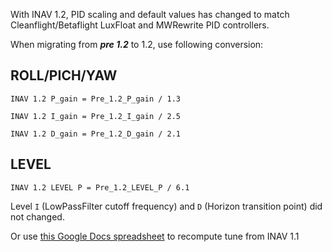 With INAV 1.2, PID scaling and default values has changed to match Cleanflight/Betaflight LuxFloat and MWRewrite PID controllers.

When migrating from ***pre 1.2*** to 1.2, use following conversion:

## ROLL/PICH/YAW

`INAV 1.2 P_gain = Pre_1.2_P_gain / 1.3`

`INAV 1.2 I_gain = Pre_1.2_I_gain / 2.5`

`INAV 1.2 D_gain = Pre_1.2_D_gain / 2.1`

## LEVEL

`INAV 1.2 LEVEL P = Pre_1.2_LEVEL_P / 6.1`

Level `I` (LowPassFilter cutoff frequency) and `D` (Horizon transition point) did not changed.

Or use [this Google Docs spreadsheet](https://docs.google.com/spreadsheets/d/133vfzz6_38W5nUmoRNuP7ZX9V1E-8IG6x0FxuxkBuQg/edit?pref=2&pli=1#gid=0) to recompute tune from INAV 1.1
